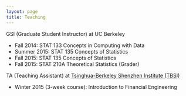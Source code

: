 ```yaml
---
layout: page
title: Teaching
---
```


GSI (Graduate Student Instructor) at UC Berkeley

* Fall 2014: STAT 133 Concepts in Computing with Data
* Summer 2015: STAT 135 Concepts of Statistics
* Fall 2015: STAT 135 Concepts of Statistics
* Fall 2015: STAT 210A Theoretical Statistics (Grader)

TA (Teaching Assistant) at <a href = "http://www.tbsi.tsinghua.edu.cn">Tsinghua-Berkeley Shenzhen Institute (TBSI)</a>

* Winter 2015 (3-week course): Introduction to Financial Engineering
